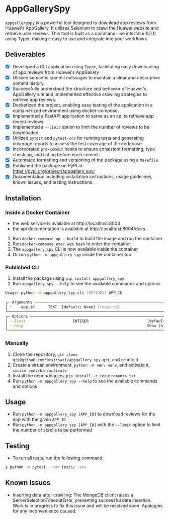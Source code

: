 # AppGallerySpy

`appgalleryspy` is a powerful tool designed to download app reviews from Huawei's AppGallery. It utilizes Selenium to crawl the Huawei website and retrieve user reviews. This tool is built as a command-line interface (CLI) using Typer, making it easy to use and integrate into your workflows.

## Deliverables

- [x] Developed a CLI application using `Typer`, facilitating easy downloading of app reviews from Huawei's AppGallery
- [x] Utilized semantic commit messages to maintain a clear and descriptive commit history.
- [x] Successfully understood the structure and behavior of Huawei's AppGallery site and implemented effective crawling strategies to retrieve app reviews.
- [x] Dockerized the project, enabling easy testing of the application in a containerized environment using docker-compose.
- [x] Implemented a FastAPI application to serve as an api to retrieve app recent reviews.
- [x] Implemented a `--limit` option to limit the number of reviews to be downloaded.
- [x] Utilized `pytest` and `pytest-cov` for running tests and generating coverage reports to assess the test coverage of the codebase.
- [x] Incorporated `pre-commit` hooks to ensure consistent formatting, type checking, and linting before each commit.
- [x] Automated formatting and versioning of the package using a `Makefile`.
- [x] Published the package on PyPI at https://pypi.org/project/appgallery_spy/
- [x] Documentation including installation instructions, usage guidelines, known issues, and testing instructions.

## Installation

### Inside a Docker Container

- the web service is available at http://localhost:8004
- the api documentation is available at http://localhost:8004/docs

1. Run `docker-compose up --build` to build the image and run the container
2. Run `docker-compose exec web bash` to enter the container
3. The `appgallery_spy` CLI is now available inside the container
4. Or run `python -m appgallery_spy` inside the container too

### Published CLI

1. Install the package using `pip install appgallery_spy`
2. Run `appgallery_spy --help` to see the available commands and options

```bash
Usage: python -m appgallery_spy.cli [OPTIONS] APP_ID                                                                                                                                            
                                                                                                                                                                                                 
╭─ Arguments ───────────────────────────────────────────────────────────────────────────────────────────────────────────────────────────────────────────────────────────────────────────────────╮
│ *    app_id      TEXT  [default: None] [required]                                                                                                                                             │
╰───────────────────────────────────────────────────────────────────────────────────────────────────────────────────────────────────────────────────────────────────────────────────────────────╯
╭─ Options ─────────────────────────────────────────────────────────────────────────────────────────────────────────────────────────────────────────────────────────────────────────────────────╮
│ --limit                     INTEGER                          [default: 3]                                                                                                                     │                                                                      │
│ --help                                                       Show this message and exit.                                                                                                      │
╰───────────────────────────────────────────────────────────────────────────────────────────────────────────────────────────────────────────────────────────────────────────────────────────────╯
```

### Manually

1. Clone the repository, `git clone git@github.com:0xsirsaif/appgallery_spy.git`, and `cd` into it
2. Create a virtual environment, `python -m venv venv`, and activate it, `source venv/bin/activate`
3. Install the dependencies, `pip install -r requirements.txt`
4. Run `python -m appgallery_spy --help` to see the available commands and options

## Usage

- Run `python -m appgallery_spy [APP_ID]` to download reviews for the app with the given `APP_ID`
- Run `python -m appgallery_spy [APP_ID]` with the `--limit` option to limit the number of scrolls to be performed

## Testing

- To run all tests, run the following command:
```bash
$ python -m pytest --cov tests/ -vvs
```

## Known Issues

- Inserting data after crawling: The MongoDB client raises a ServerSelectionTimeoutError, preventing successful data insertion. Work is in progress to fix this issue and will be resolved soon. Apologies for any inconvenience caused.